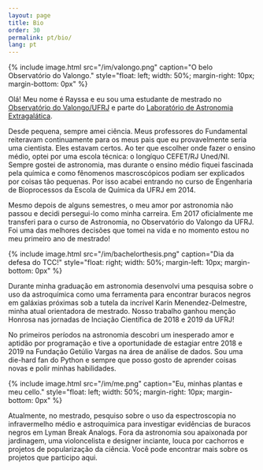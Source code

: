 ```yaml
---
layout: page
title: Bio
order: 30
permalink: pt/bio/
lang: pt
---
```

{% include image.html src="/im/valongo.png"
                      caption="O belo Observatório do Valongo."
                      style="float: left; width: 50%; margin-right: 10px; margin-bottom: 0px" %}

Olá! Meu nome é Rayssa e eu sou uma estudante de mestrado no [Observatório do Valongo/UFRJ](https://ov.ufrj.br/pos-graduacao/) e parte do [Laboratório de Astronomia Extragalática](https://lasex-valongo.com/pt/).

Desde pequena, sempre amei ciência. Meus professores do Fundamental reiteravam continuamente para os meus pais que eu provavelmente seria uma cientista. Eles estavam certos. Ao ter que escolher onde fazer o ensino médio, optei por uma escola técnica: o longíquo CEFET/RJ Uned/NI. Sempre gostei de astronomia, mas durante o ensino médio fiquei fascinada pela química e como fênomenos mascroscópicos podiam ser explicados por coisas tão pequenas. Por isso acabei entrando no curso de Engenharia de Bioprocessos da Escola de Química da UFRJ em 2014. 

Mesmo depois de alguns semestres, o meu amor por astronomia não passou e decidi persegui-lo como minha carreira. Em 2017 oficialmente me transferi para o curso de Astronomia, no Observatório do Valongo da UFRJ. Foi uma das melhores decisões que tomei na vida e no momento estou no meu primeiro ano de mestrado!

{% include image.html src="/im/bachelorthesis.png"
                      caption="Dia da defesa do TCC!"
                      style="float: right; width: 50%; margin-left: 10px; margin-bottom: 0px" %}


Durante minha graduação em astronomia desenvolvi uma pesquisa sobre o uso da astroquímica como uma ferramenta para encontrar buracos negros em galáxias próximas sob a tutela da incrível Karín Menendez-Delmestre, minha atual orientadora de mestrado. Nosso trabalho ganhou menção Honrosa nas jornadas de Inciação Científica de 2018 e 2019 da UFRJ!

No primeiros períodos na astronomia descobri um inesperado amor e aptidão por programação e tive a oportunidade de estagiar entre 2018 e 2019 na Fundação Getúlio Vargas na área de análise de dados. Sou uma die-hard fan do Python e sempre que posso gosto de aprender coisas novas e polir minhas habilidades.

{% include image.html src="/im/me.png"
                      caption="Eu, minhas plantas e meu cello."
                      style="float: left; width: 50%; margin-right: 10px; margin-bottom: 0px" %}

Atualmente, no mestrado, pesquiso sobre o uso da espectroscopia no infravermelho médio e astroquímica para investigar evidências de buracos negros em Lyman Break Analogs. Fora da astronomia sou apaixonada por jardinagem, uma violoncelista e designer inciante, louca por cachorros e projetos de popularização da ciência. Você pode encontrar mais sobre os projetos que participo aqui.
